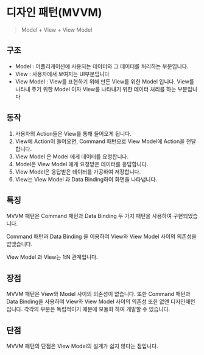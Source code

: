 # 디자인 패턴(MVVM)

> Model + View + View Model



## 구조

* Model : 어플리케이션에 사용되는 데이터와 그 데이터를 처리하는 부분입니다.
* View : 사용자에서 보여지는 UI부분입니다
* View Model : View를 표현하기 위해 만든 View를 위한 Model 입니다. View를 나타내 주기 위한 Model 이자 View를 나타내기 위한 데이터 처리를 하는 부분입니다



## 동작

1. 사용자의 Action들은 View를 통해 들어오게 됩니다.
2. View에 Action이 들어오면, Command 패턴으로 View Model에 Action을 전달합니다.
3. View Model 은 Model 에게 데이터를 요청합니다.
4. Model은 View Model 에게 요청받은 데이터를 응답합니다.
5. View Model은 응답받은 데이터를 가공하여 저장합니다.
6. View는 View Model 과 Data Binding하여 화면을 나타냅니다.



## 특징

MVVM 패턴은 Command 패턴과 Data Binding 두 가지 패턴을 사용하여 구현되었습니다.

Command 패턴과 Data Binding 을 이용하여 View와 View Model 사이의 의존성을 없앴습니다.

View Model 과 View는 1:N 관계입니다.



## 장점

MVVM 패턴은 View와 Model 사이의 의존성이 없습니다. 또한 Command 패턴과 Data Binding을 사용하여 View와 View Model 사이의 의존성 또한 없앤 디자인패턴입니다. 각각의 부분은 독립적이기 때문에 모듈화 하여 개발할 수 있습니다.



## 단점

MVVM 패턴의 단점은 View Model의 설계가 쉽지 않다는 점입니다.